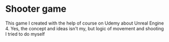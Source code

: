 # Shooter game
This game I created with the help of course on Udemy about Unreal Engine 4. Yes, the concept and ideas isn't my, but logic of movement and shooting I tried to do myself
